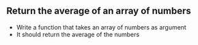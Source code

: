 ## Return the average of an array of numbers

* Write a function that takes an array of numbers as argument
* It should return the average of the numbers

